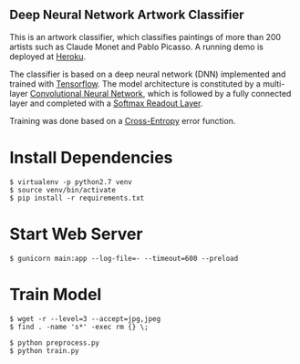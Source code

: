 Deep Neural Network Artwork Classifier
--------------------------------------

This is an artwork classifier, which classifies paintings of more than 200 artists such as Claude Monet and Pablo Picasso.
A running demo is deployed at [Heroku](http://art-dnn.herokuapp.com).

The classifier is based on a deep neural network (DNN) implemented and trained with [Tensorflow](https://www.tensorflow.org).
The model architecture is constituted by a multi-layer [Convolutional Neural Network](https://en.wikipedia.org/wiki/Convolutional_neural_network),
which is followed by a fully connected layer and completed with a [Softmax Readout Layer](https://en.wikipedia.org/wiki/Softmax_function).

Training was done based on a [Cross-Entropy](https://en.wikipedia.org/wiki/Cross_entropy) error function.


Install Dependencies
====================

```
$ virtualenv -p python2.7 venv
$ source venv/bin/activate
$ pip install -r requirements.txt
```


Start Web Server
================

```
$ gunicorn main:app --log-file=- --timeout=600 --preload
```


Train Model
===========

```
$ wget -r --level=3 --accept=jpg,jpeg
$ find . -name 's*' -exec rm {} \;

$ python preprocess.py
$ python train.py
```
